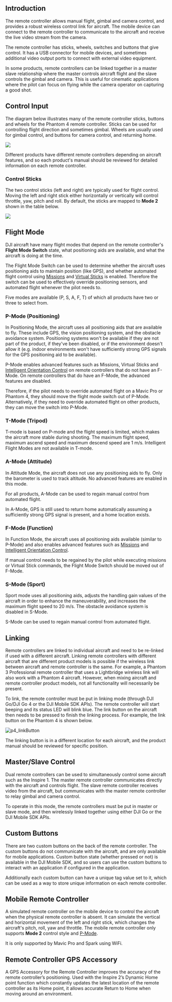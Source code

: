 ## Introduction

The remote controller allows manual flight, gimbal and camera control, and provides a robust wireless control link for aircraft. The mobile device can connect to the remote controller to communicate to the aircraft and receive the live video stream from the camera.

The remote controller has sticks, wheels, switches and buttons that give control. It has a USB connector for mobile devices, and sometimes additional video output ports to connect with external video equipment.

In some products, remote controllers can be linked together in a master slave relationship where the master controls aircraft flight and the slave controls the gimbal and camera. This is useful for cinematic applications where the pilot can focus on flying while the camera operator on capturing a good shot.

## Control Input

The diagram below illustrates many of the remote controller sticks, buttons and wheels for the Phantom 4 remote controller. Sticks can be used for controlling flight direction and sometimes gimbal. Wheels are usually used for gimbal control, and buttons for camera control, and returning home.

![](https://terra-1-g.djicdn.com/84f990b0bbd145e6a3930de0c55d3b2b/admin/doc/5af0cc3f-a6ef-428d-8145-75bfec4aae29.png)

Different products have different remote controllers depending on aircraft features, and so each product's manual should be reviewed for detailed information on each remote controller.

### Control Sticks

The two control sticks (left and right) are typically used for flight control. Moving the left and right stick either horizontally or vertically will control throttle, yaw, pitch and roll. By default, the sticks are mapped to **Mode 2** shown in the table below.

![](https://terra-1-g.djicdn.com/84f990b0bbd145e6a3930de0c55d3b2b/admin/doc/25786412-743b-4a9d-8eac-e64adacdee9d.png)

## Flight Mode

DJI aircraft have many flight modes that depend on the remote controller's **Flight Mode Switch** state, what positioning aids are available, and what the aircraft is doing at the time.

The Flight Mode Switch can be used to determine whether the aircraft uses positioning aids to maintain position (like GPS), and whether automated flight control using [Missions](https://developer.dji.com/doc/mobile-sdk-tutorial/en/basic-introduction/basic-concepts/missions.html) and [Virtual Sticks](https://developer.dji.com/doc/mobile-sdk-tutorial/en/basic-introduction/basic-concepts/flight-controller.html#virtual-sticks) is enabled. Therefore the switch can be used to effectively override positioning sensors, and automated flight whenever the pilot needs to.

Five modes are available (P, S, A, F, T) of which all products have two or three to select from.

### P-Mode (Positioning)

In Positioning Mode, the aircraft uses all positioning aids that are available to fly. These include GPS, the vision positioning system, and the obstacle avoidance system. Positioning systems won't be available if they are not part of the product, if they've been disabled, or if the environment doesn't allow it (e.g. indoor environments won't have sufficiently strong GPS signals for the GPS positioning aid to be available).

P-Mode enables advanced features such as Missions, Virtual Sticks and [Intelligent Orientation Control](https://developer.dji.com/doc/mobile-sdk-tutorial/en/basic-introduction/basic-concepts/flight-control.html#ioc-intelligent-orientation-control) on remote controllers that do not have an F-Mode. On remote controllers that do have an F-Mode, the advanced features are disabled.

Therefore, if the pilot needs to override automated flight on a Mavic Pro or Phantom 4, they should move the flight mode switch out of P-Mode. Alternatively, if they need to override automated flight on other products, they can move the switch into P-Mode.

### T-Mode (Tripod)

T-mode is based on P-mode and the flight speed is limited, which makes the aircraft more stable during shooting. The maximum flight speed, maximum ascend speed and maximum descend speed are 1 m/s. Intelligent Flight Modes are not available in T-mode.

### A-Mode (Attitude)

In Attitude Mode, the aircraft does not use any positioning aids to fly. Only the barometer is used to track altitude. No advanced features are enabled in this mode.

For all products, A-Mode can be used to regain manual control from automated flight.

In A-Mode, GPS is still used to return home automatically assuming a sufficiently strong GPS signal is present, and a home location exists.

### F-Mode (Function)

In Function Mode, the aircraft uses all positioning aids available (similar to P-Mode) and also enables advanced features such as [Missions](https://developer.dji.com/doc/mobile-sdk-tutorial/en/basic-introduction/basic-concepts/missions.html) and [Intelligent Orientation Control](https://developer.dji.com/doc/mobile-sdk-tutorial/en/basic-introduction/basic-concepts/flight-control.html#ioc-intelligent-orientation-control).

If manual control needs to be regained by the pilot while executing missions or Virtual Stick commands, the Flight Mode Switch should be moved out of F-Mode.

### S-Mode (Sport)

Sport mode uses all positioning aids, adjusts the handling gain values of the aircraft in order to enhance the maneuverability, and increases the maximum flight speed to 20 m/s. The obstacle avoidance system is disabled in S-Mode.

S-Mode can be used to regain manual control from automated flight.

## Linking

Remote controllers are linked to individual aircraft and need to be re-linked if used with a different aircraft. Linking remote controllers with different aircraft that are different product models is possible if the wireless link between aircraft and remote controller is the same. For example, a Phantom 3 Professional remote controller that uses a Lightbridge wireless link will also work with a Phantom 4 aircraft. However, when mixing aircraft and remote controller product models, not all functionality will necessarily be present.

To link, the remote controller must be put in linking mode (through DJI Go/DJI Go 4 or the DJI Mobile SDK APIs). The remote controller will start beeping and its status LED will blink blue. The link button on the aircraft then needs to be pressed to finish the linking process. For example, the link button on the Phantom 4 is shown below.

![p4_linkButton](https://terra-1-g.djicdn.com/84f990b0bbd145e6a3930de0c55d3b2b/admin/doc/668d1698-3149-493b-9814-d5af83ef2d6e.png)

The linking button is in a different location for each aircraft, and the product manual should be reviewed for specific position.

## Master/Slave Control

Dual remote controllers can be used to simultaneously control some aircraft such as the Inspire 1. The master remote controller communicates directly with the aircraft and controls flight. The slave remote controller receives video from the aircraft, but communicates with the master remote controller to relay gimbal and camera control.

To operate in this mode, the remote controllers must be put in master or slave mode, and then wirelessly linked together using either DJI Go or the DJI Mobile SDK APIs.

## Custom Buttons

There are two custom buttons on the back of the remote controller. The custom buttons do not communicate with the aircraft, and are only available for mobile applications. Custom button state (whether pressed or not) is available in the DJI Mobile SDK, and so users can use the custom buttons to interact with an application if configured in the application.

Additionally each custom button can have a unique tag value set to it, which can be used as a way to store unique information on each remote controller.

## Mobile Remote Controller

A simulated remote controller on the mobile device to control the aircraft when the physical remote controller is absent. It can simulate the vertical and horizontal movement of the left and right stick, which changes the aircraft's pitch, roll, yaw and throttle. The mobile remote controller only supports **Mode 2** control style and [P-Mode](#p-mode-positioning).

It is only supported by Mavic Pro and Spark using WiFi.

## Remote Controller GPS Accessory

A GPS Accessory for the Remote Controller improves the accuracy of the remote controller’s positioning. Used with the Inspire 2’s Dynamic Home point function which constantly updates the latest location of the remote controller as its Home point, it allows accurate Return to Home when moving around an environment.